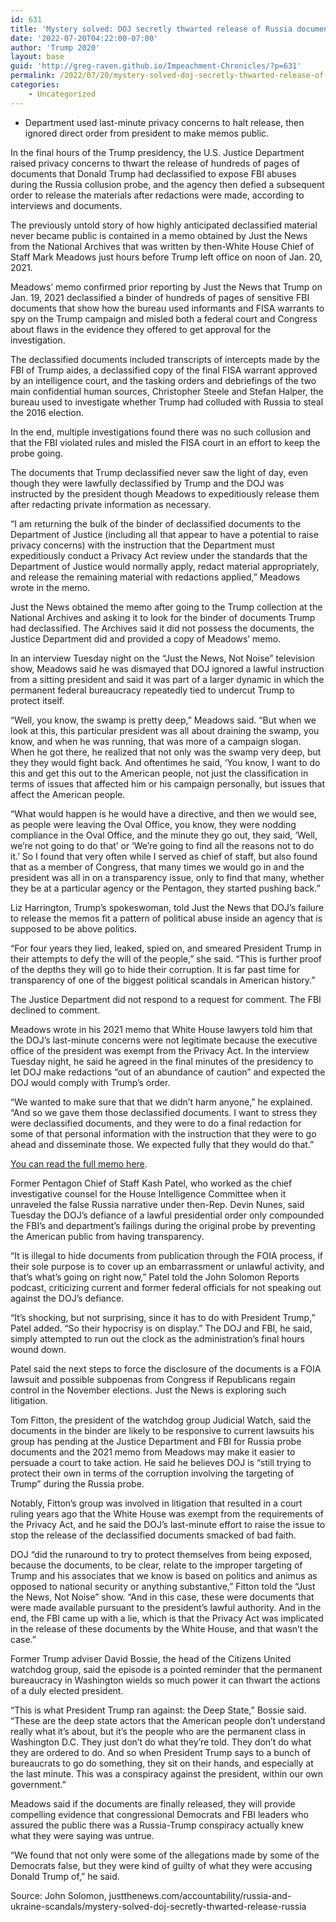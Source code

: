 ```yaml
---
id: 631
title: 'Mystery solved: DOJ secretly thwarted release of Russia documents declassified by Trump'
date: '2022-07-20T04:22:00-07:00'
author: 'Trump 2020'
layout: base
guid: 'http://greg-raven.github.io/Impeachment-Chronicles/?p=631'
permalink: /2022/07/20/mystery-solved-doj-secretly-thwarted-release-of-russia-documents-declassified-by-trump/
categories:
    - Uncategorized
---
```


- Department used last-minute privacy concerns to halt release, then ignored direct order from president to make memos public.

In the final hours of the Trump presidency, the U.S. Justice Department raised privacy concerns to thwart the release of hundreds of pages of documents that Donald Trump had declassified to expose FBI abuses during the Russia collusion probe, and the agency then defied a subsequent order to release the materials after redactions were made, according to interviews and documents.

The previously untold story of how highly anticipated declassified material never became public is contained in a memo obtained by Just the News from the National Archives that was written by then-White House Chief of Staff Mark Meadows just hours before Trump left office on noon of Jan. 20, 2021.

Meadows’ memo confirmed prior reporting by Just the News that Trump on Jan. 19, 2021 declassified a binder of hundreds of pages of sensitive FBI documents that show how the bureau used informants and FISA warrants to spy on the Trump campaign and misled both a federal court and Congress about flaws in the evidence they offered to get approval for the investigation.

The declassified documents included transcripts of intercepts made by the FBI of Trump aides, a declassified copy of the final FISA warrant approved by an intelligence court, and the tasking orders and debriefings of the two main confidential human sources, Christopher Steele and Stefan Halper, the bureau used to investigate whether Trump had colluded with Russia to steal the 2016 election.

In the end, multiple investigations found there was no such collusion and that the FBI violated rules and misled the FISA court in an effort to keep the probe going.

The documents that Trump declassified never saw the light of day, even though they were lawfully declassified by Trump and the DOJ was instructed by the president though Meadows to expeditiously release them after redacting private information as necessary.

“I am returning the bulk of the binder of declassified documents to the Department of Justice (including all that appear to have a potential to raise privacy concerns) with the instruction that the Department must expeditiously conduct a Privacy Act review under the standards that the Department of Justice would normally apply, redact material appropriately, and release the remaining material with redactions applied,” Meadows wrote in the memo.

Just the News obtained the memo after going to the Trump collection at the National Archives and asking it to look for the binder of documents Trump had declassified. The Archives said it did not possess the documents, the Justice Department did and provided a copy of Meadows’ memo.

In an interview Tuesday night on the “Just the News, Not Noise” television show, Meadows said he was dismayed that DOJ ignored a lawful instruction from a sitting president and said it was part of a larger dynamic in which the permanent federal bureaucracy repeatedly tied to undercut Trump to protect itself.

“Well, you know, the swamp is pretty deep,” Meadows said. “But when we look at this, this particular president was all about draining the swamp, you know, and when he was running, that was more of a campaign slogan. When he got there, he realized that not only was the swamp very deep, but they they would fight back. And oftentimes he said, ‘You know, I want to do this and get this out to the American people, not just the classification in terms of issues that affected him or his campaign personally, but issues that affect the American people.

“What would happen is he would have a directive, and then we would see, as people were leaving the Oval Office, you know, they were nodding compliance in the Oval Office, and the minute they go out, they said, ‘Well, we’re not going to do that’ or ‘We’re going to find all the reasons not to do it.’ So I found that very often while I served as chief of staff, but also found that as a member of Congress, that many times we would go in and the president was all in on a transparency issue, only to find that many, whether they be at a particular agency or the Pentagon, they started pushing back.”

Liz Harrington, Trump’s spokeswoman, told Just the News that DOJ’s failure to release the memos fit a pattern of political abuse inside an agency that is supposed to be above politics.

“For four years they lied, leaked, spied on, and smeared President Trump in their attempts to defy the will of the people,” she said. “This is further proof of the depths they will go to hide their corruption. It is far past time for transparency of one of the biggest political scandals in American history.”

The Justice Department did not respond to a request for comment. The FBI declined to comment.

Meadows wrote in his 2021 memo that White House lawyers told him that the DOJ’s last-minute concerns were not legitimate because the executive office of the president was exempt from the Privacy Act. In the interview Tuesday night, he said he agreed in the final minutes of the presidency to let DOJ make redactions “out of an abundance of caution” and expected the DOJ would comply with Trump’s order.

“We wanted to make sure that that we didn’t harm anyone,” he explained. “And so we gave them those declassified documents. I want to stress they were declassified documents, and they were to do a final redaction for some of that personal information with the instruction that they were to go ahead and disseminate those. We expected fully that they would do that.”

[You can read the full memo here](https://justthenews.com/sites/default/files/2022-07/Meadows%20Memo%20to%20AG%20re%20Declassification%20of%20FBI%20Binder.01.20.2021.pdf).

Former Pentagon Chief of Staff Kash Patel, who worked as the chief investigative counsel for the House Intelligence Committee when it unraveled the false Russia narrative under then-Rep. Devin Nunes, said Tuesday the DOJ’s defiance of a lawful presidential order only compounded the FBI’s and department’s failings during the original probe by preventing the American public from having transparency.

“It is illegal to hide documents from publication through the FOIA process, if their sole purpose is to cover up an embarrassment or unlawful activity, and that’s what’s going on right now,” Patel told the John Solomon Reports podcast, criticizing current and former federal officials for not speaking out against the DOJ’s defiance.

“It’s shocking, but not surprising, since it has to do with President Trump,” Patel added. “So their hypocrisy is on display.” The DOJ and FBI, he said, simply attempted to run out the clock as the administration’s final hours wound down.

Patel said the next steps to force the disclosure of the documents is a FOIA lawsuit and possible subpoenas from Congress if Republicans regain control in the November elections. Just the News is exploring such litigation.

Tom Fitton, the president of the watchdog group Judicial Watch, said the documents in the binder are likely to be responsive to current lawsuits his group has pending at the Justice Department and FBI for Russia probe documents and the 2021 memo from Meadows may make it easier to persuade a court to take action. He said he believes DOJ is “still trying to protect their own in terms of the corruption involving the targeting of Trump” during the Russia probe.

Notably, Fitton’s group was involved in litigation that resulted in a court ruling years ago that the White House was exempt from the requirements of the Privacy Act, and he said the DOJ’s last-minute effort to raise the issue to stop the release of the declassified documents smacked of bad faith.

DOJ “did the runaround to try to protect themselves from being exposed, because the documents, to be clear, relate to the improper targeting of Trump and his associates that we know is based on politics and animus as opposed to national security or anything substantive,” Fitton told the “Just the News, Not Noise” show. “And in this case, these were documents that were made available pursuant to the president’s lawful authority. And in the end, the FBI came up with a lie, which is that the Privacy Act was implicated in the release of these documents by the White House, and that wasn’t the case.”

Former Trump adviser David Bossie, the head of the Citizens United watchdog group, said the episode is a pointed reminder that the permanent bureaucracy in Washington wields so much power it can thwart the actions of a duly elected president.

“This is what President Trump ran against: the Deep State,” Bossie said. “These are the deep state actors that the American people don’t understand really what it’s about, but it’s the people who are the permanent class in Washington D.C. They just don’t do what they’re told. They don’t do what they are ordered to do. And so when President Trump says to a bunch of bureaucrats to go do something, they sit on their hands, and especially at the last minute. This was a conspiracy against the president, within our own government.”

Meadows said if the documents are finally released, they will provide compelling evidence that congressional Democrats and FBI leaders who assured the public there was a Russia-Trump conspiracy actually knew what they were saying was untrue.

“We found that not only were some of the allegations made by some of the Democrats false, but they were kind of guilty of what they were accusing Donald Trump of,” he said.

Source: John Solomon, justthenews.com/accountability/russia-and-ukraine-scandals/mystery-solved-doj-secretly-thwarted-release-russia